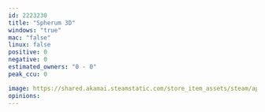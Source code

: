 ```yaml
---
id: 2223230
title: "Spherum 3D"
windows: "true"
mac: "false"
linux: false
positive: 0
negative: 0
estimated_owners: "0 - 0"
peak_ccu: 0

image: https://shared.akamai.steamstatic.com/store_item_assets/steam/apps/2223230/header.jpg?t=1706775538
opinions:
---
```

